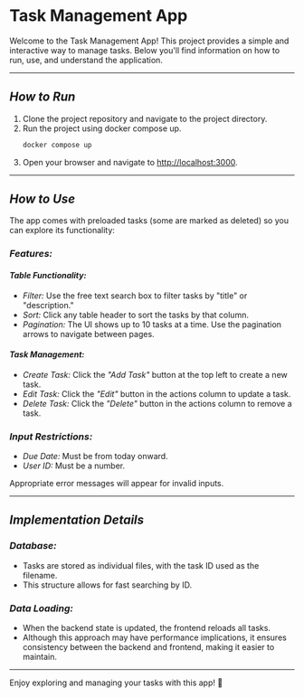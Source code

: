 # Task Management App

Welcome to the Task Management App! This project provides a simple and interactive way to manage tasks. Below you'll find information on how to run, use, and understand the application.

---

## *How to Run*

1. Clone the project repository and navigate to the project directory.
2. Run the project using docker compose up.
    ```bash
    docker compose up
    ```
3. Open your browser and navigate to [http://localhost:3000](http://localhost:3000).

---

## *How to Use*

The app comes with preloaded tasks (some are marked as deleted) so you can explore its functionality:

### *Features:*

#### *Table Functionality:*
- *Filter:* Use the free text search box to filter tasks by "title" or "description."
- *Sort:* Click any table header to sort the tasks by that column.
- *Pagination:* The UI shows up to 10 tasks at a time. Use the pagination arrows to navigate between pages.

#### *Task Management:*
- *Create Task:* Click the *"Add Task"* button at the top left to create a new task.
- *Edit Task:* Click the *"Edit"* button in the actions column to update a task.
- *Delete Task:* Click the *"Delete"* button in the actions column to remove a task.

### *Input Restrictions:*
- *Due Date:* Must be from today onward.
- *User ID:* Must be a number.

Appropriate error messages will appear for invalid inputs.

---

## *Implementation Details*

### *Database:*
- Tasks are stored as individual files, with the task ID used as the filename.
- This structure allows for fast searching by ID.

### *Data Loading:*
- When the backend state is updated, the frontend reloads all tasks. 
- Although this approach may have performance implications, it ensures consistency between the backend and frontend, making it easier to maintain.

---

Enjoy exploring and managing your tasks with this app! 🚀